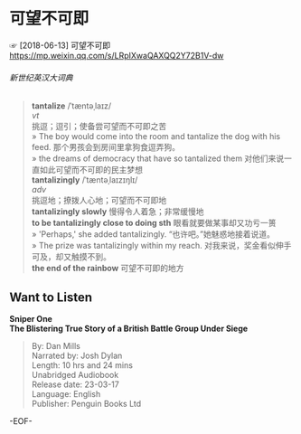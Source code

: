 # 可望不可即  
☞ [2018-06-13] 可望不可即 https://mp.weixin.qq.com/s/LRpIXwaQAXQQ2Y72B1V-dw  
  
###### 新世纪英汉大词典  
>**tantalize** /ˈtæntəˌlaɪz/  
*vt*  
挑逗；逗引；使备尝可望而不可即之苦  
» The boy would come into the room and tantalize the dog with his feed. 那个男孩会到房间里拿狗食逗弄狗。  
» the dreams of democracy that have so tantalized them 对他们来说一直如此可望而不可即的民主梦想  
**tantalizingly** /ˈtæntəˌlaɪzɪŋlɪ/  
*adv*  
挑逗地；撩拨人心地；可望而不可即地  
**tantalizingly slowly** 慢得令人着急；非常缓慢地  
**to be tantalizingly close to doing sth** 眼看就要做某事却又功亏一篑  
»  'Perhaps,' she added tantalizingly. “也许吧。”她魅惑地接着说道。  
»  The prize was tantalizingly within my reach. 对我来说，奖金看似伸手可及，却又触摸不到。  
**the end of the rainbow** 可望不可即的地方  
  
## Want to Listen  
**Sniper One  
The Blistering True Story of a British Battle Group Under Siege**  
>By: Dan Mills  
Narrated by: Josh Dylan  
Length: 10 hrs and 24 mins  
Unabridged Audiobook  
Release date: 23-03-17  
Language: English  
Publisher: Penguin Books Ltd  
  
-EOF-  

